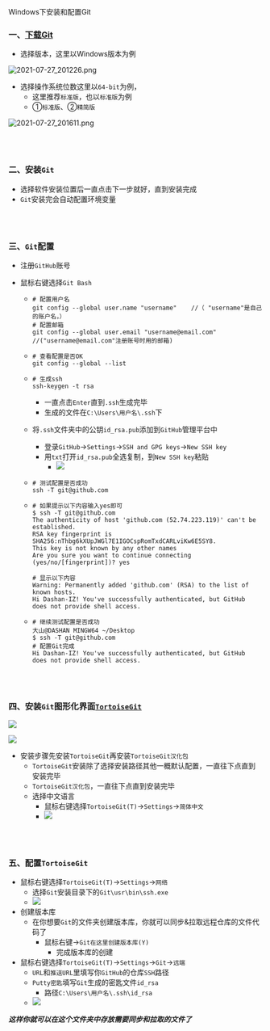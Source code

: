 Windows下安装和配置Git

### 一、[下载Git](https://git-scm.com/downloads)



- 选择版本，这里以Windows版本为例

![2021-07-27_201226.png](https://github.com/Dashan-IZ/DS_Installation/raw/master/Images/Git-Images/2021-07-27_201226.png)	

- 选择操作系统位数这里以`64-bit`为例，
  - 这里推荐`标准版`，也以`标准版`为例
  - ①`标准版`、②`精简版`

![2021-07-27_201611.png](https://github.com/Dashan-IZ/DS_Installation/raw/master/Images/Git-Images/2021-07-27_201611.png)

<br>

<br>

### 二、安装`Git`

- 选择软件安装位置后一直点击下一步就好，直到安装完成
- `Git`安装完会自动配置环境变量

<br>

<br>

### 三、`Git`配置

- 注册`GitHub`账号

- 鼠标右键选择`Git Bash`

  - ```shell
    # 配置用户名
    git config --global user.name "username"    //（ "username"是自己的账户名，）
    # 配置邮箱
    git config --global user.email "username@email.com"     //("username@email.com"注册账号时用的邮箱)
    ```

  - ```shell
    # 查看配置是否OK
    git config --global --list
    ```

  - ```shell
    # 生成ssh
    ssh-keygen -t rsa
    ```

    - 一直点击`Enter`直到`.ssh`生成完毕
    - 生成的文件在`C:\Users\用户名\.ssh`下

  - 将`.ssh`文件夹中的公钥`id_rsa.pub`添加到`GitHub`管理平台中

    - 登录`GitHub`→`Settings`→`SSH and GPG keys`→`New SSH key`
    - 用`txt`打开`id_rsa.pub`全选复制，到`New SSH key`粘贴
      - ![](https://github.com/Dashan-IZ/DS_Installation/raw/master/Images/Git-Images/2021-09-08_200305.png)

  - ```shell
    # 测试配置是否成功
    ssh -T git@github.com
    ```

  - ```shell
    # 如果提示以下内容输入yes即可
    $ ssh -T git@github.com
    The authenticity of host 'github.com (52.74.223.119)' can't be established.
    RSA key fingerprint is SHA256:nThbg6kXUpJWGl7E1IGOCspRomTxdCARLviKw6E5SY8.
    This key is not known by any other names
    Are you sure you want to continue connecting (yes/no/[fingerprint])? yes
    
    # 显示以下内容
    Warning: Permanently added 'github.com' (RSA) to the list of known hosts.
    Hi Dashan-IZ! You've successfully authenticated, but GitHub does not provide shell access.
    ```

  - ```shell
    # 继续测试配置是否成功
    大山@DASHAN MINGW64 ~/Desktop
    $ ssh -T git@github.com
    # 配置Git完成
    Hi Dashan-IZ! You've successfully authenticated, but GitHub does not provide shell access.
    ```

<br>

<br>

### 四、安装`Git`图形化界面[`TortoiseGit`](https://tortoisegit.org/download/)

![](https://github.com/Dashan-IZ/DS_Installation/raw/master/Images/Git-Images/2021-09-08_201737.png)

![](https://github.com/Dashan-IZ/DS_Installation/raw/master/Images/Git-Images/2021-09-08_201837.png)

- 安装步骤先安装`TortoiseGit`再安装`TortoiseGit汉化包`
  - `TortoiseGit`安装除了选择安装路径其他一概默认配置，一直往下点直到安装完毕
  - `TortoiseGit汉化包`，一直往下点直到安装完毕
  - 选择中文语言
    - 鼠标右键选择`TortoiseGit(T)`→`Settings`→`简体中文`
    - ![](https://github.com/Dashan-IZ/DS_Installation/raw/master/Images/Git-Images/2021-09-08_202955.png)

<br>

<br>

### 五、配置`TortoiseGit`

- 鼠标右键选择`TortoiseGit(T)`→`Settings`→`网络`
  - 选择`Git`安装目录下的`Git\usr\bin\ssh.exe`
  - ![](https://github.com/Dashan-IZ/DS_Installation/raw/master/Images/Git-Images/2021-09-08_203258.png)
- 创建版本库
  - 在你想要`Git`的文件夹创建版本库，你就可以同步&拉取远程仓库的文件代码了
    - 鼠标右键→`Git在这里创建版本库(Y)`
      - 完成版本库的创建
- 鼠标右键选择`TortoiseGit(T)`→`Settings`→`Git`→`远端`
  - `URL`和`推送URL`里填写你`GitHub`的仓库`SSH`路径
  - `Putty密匙`填写`Git`生成的密匙文件`id_rsa`
    - 路径`C:\Users\用户名\.ssh\id_rsa`
  - ![](https://github.com/Dashan-IZ/DS_Installation/raw/master/Images/Git-Images/2021-09-08_204237.png)

***这样你就可以在这个文件夹中存放需要同步和拉取的文件了***
